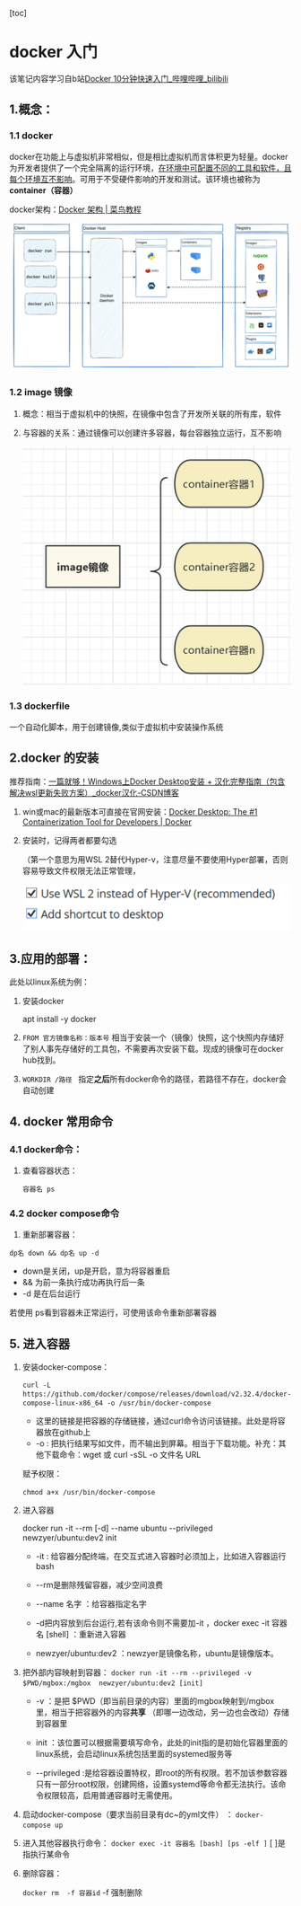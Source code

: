 [toc]

# docker 入门

该笔记内容学习自b站[Docker 10分钟快速入门_哔哩哔哩_bilibili](https://www.bilibili.com/video/BV1s54y1n7Ev/?spm_id_from=333.337.search-card.all.click&vd_source=0cca411bb40fc860c52e59312233e4cb)

## 1.概念：

### 1.1 docker

docker在功能上与虚拟机非常相似，但是相比虚拟机而言体积更为轻量。docker为开发者提供了一个完全隔离的运行环境，<u>在环境中可配置不同的工具和软件，且每个环境互不影响</u>。可用于不受硬件影响的开发和测试。该环境也被称为**container（容器）**

docker架构：[Docker 架构 | 菜鸟教程](https://www.runoob.com/docker/docker-architecture.html)

![image-20250403205735932](.assets/image-20250403205735932.png)

### 1.2 image 镜像

1. 概念：相当于虚拟机中的快照，在镜像中包含了开发所关联的所有库，软件

2. 与容器的关系：通过镜像可以创建许多容器，每台容器独立运行，互不影响

   <img src=".assets/image-20250311191927044.png" alt="image-20250311191927044" style="zoom: 50%;" />

### 1.3 dockerfile

一个自动化脚本，用于创建镜像,类似于虚拟机中安装操作系统

## 2.docker 的安装

推荐指南：[一篇就够！Windows上Docker Desktop安装 + 汉化完整指南（包含解决wsl更新失败方案）_docker汉化-CSDN博客](https://blog.csdn.net/Natsuago/article/details/145588600)

1. win或mac的最新版本可直接在官网安装：[Docker Desktop: The #1 Containerization Tool for Developers | Docker](https://www.docker.com/products/docker-desktop/)

2. 安装时，记得两者都要勾选

   （第一个意思为用WSL 2替代Hyper-v，注意尽量不要使用Hyper部署，否则容易导致文件权限无法正常管理，

   ![image-20250311193016360](.assets/image-20250311193016360.png)

## 3.应用的部署：



此处以linux系统为例：

1. 安装docker

   apt install -y docker 

2. `FROM 官方镜像名称：版本号` 相当于安装一个（镜像）快照，这个快照内存储好了别人事先存储好的工具包，不需要再次安装下载。现成的镜像可在docker hub找到。

3. `WORKDIR /路径 ` 指定**之后**所有docker命令的路径，若路径不存在，docker会自动创建

## 4. docker 常用命令

### 4.1 docker命令：

1. 查看容器状态：

   `容器名 ps`

### 4.2 docker compose命令

1. 重新部署容器：

` dp名 down && dp名 up -d `

- down是关闭，up是开启，意为将容器重启
- && 为前一条执行成功再执行后一条
- -d 是在后台运行

若使用 ps看到容器未正常运行，可使用该命令重新部署容器

## 5. 进入容器

1. 安装docker-compose：

   ````
   curl -L https://github.com/docker/compose/releases/download/v2.32.4/docker-compose-linux-x86_64 -o /usr/bin/docker-compose
   ````

   - 这里的链接是把容器的存储链接，通过curl命令访问该链接。此处是将容器放在github上
   - -o : 把执行结果写如文件，而不输出到屏幕。相当于下载功能。补充：其他下载命令：wget 或 curl -sSL -o  文件名 URL

   赋予权限：

   `chmod a+x /usr/bin/docker-compose `

2. 进入容器

   docker run -it --rm [-d] --name ubuntu --privileged  newzyer/ubuntu:dev2 init 

   - -it : 给容器分配终端，在交互式进入容器时必须加上，比如进入容器运行 bash

   - --rm是删除残留容器，减少空间浪费
   - --name 名字 ：给容器指定名字
   - -d把内容放到后台运行,若有该命令则不需要加-it ，docker exec -it 容器名 [shell] ：重新进入容器

   - newzyer/ubuntu:dev2 ：newzyer是镜像名称，ubuntu是镜像版本。

3. 把外部内容映射到容器：
   `docker run -it --rm --privileged -v $PWD/mgbox:/mgbox  newzyer/ubuntu:dev2 [init]`

   - -v  ：是把 $PWD（即当前目录的内容）里面的mgbox映射到/mgbox 里，相当于把容器外的内容**共享**
     （即哪一边改动，另一边也会改动）存储到容器里

   - init ：该位置可以根据需要填写命令，此处的init指的是初始化容器里面的linux系统，会启动linux系统包括里面的systemed服务等
   - --privileged :是给容器设置特权，即root的所有权限。若不加该参数容器只有一部分root权限，创建网络，设置systemd等命令都无法执行。该命令权限较高，启用普通容器时无需使用。

4. 启动docker-compose（要求当前目录有dc~的yml文件） ：
   `docker-compose up `

5. 进入其他容器执行命令：
   `docker exec -it 容器名 [bash] [ps -elf ]`
   [ ]是指执行某命令

6. 删除容器：

   `docker rm  -f 容器id`
   -f 强制删除